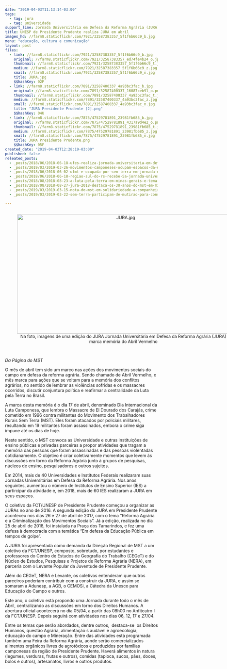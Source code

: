 ```yaml
---
date: "2019-04-03T11:13:14-03:00"
tags:
  - tag: jura
  - tag: universidade
support_line: Jornada Universitária em Defesa da Reforma Agrária (JURA) marca memória do Abril Vermelho
title: UNESP de Presidente Prudente realiza JURA em abril
images_hd: //farm8.staticflickr.com/7921/32587383357_5f1f6b66c9_b.jpg
menu: "educação, cultura e comunicação"
layout: post
files:
  - link: //farm8.staticflickr.com/7921/32587383357_5f1f6b66c9_b.jpg
    original: //farm8.staticflickr.com/7921/32587383357_ed74fe4b24_o.jpg
    thumbnail: //farm8.staticflickr.com/7921/32587383357_5f1f6b66c9_t.jpg
    medium: //farm8.staticflickr.com/7921/32587383357_5f1f6b66c9_z.jpg
    small: //farm8.staticflickr.com/7921/32587383357_5f1f6b66c9_n.jpg
    title: JURA.jpg
    $$hashKey: 02P
  - link: //farm8.staticflickr.com/7891/32587400337_4a93bc3fac_b.jpg
    original: //farm8.staticflickr.com/7891/32587400337_16087ceb91_o.png
    thumbnail: //farm8.staticflickr.com/7891/32587400337_4a93bc3fac_t.jpg
    medium: //farm8.staticflickr.com/7891/32587400337_4a93bc3fac_z.jpg
    small: //farm8.staticflickr.com/7891/32587400337_4a93bc3fac_n.jpg
    title: "JURA Presidente Prudente [2].png"
    $$hashKey: 04U
  - link: //farm8.staticflickr.com/7875/47529781891_23981fb685_b.jpg
    original: //farm8.staticflickr.com/7875/47529781891_4317a9d4e2_o.png
    thumbnail: //farm8.staticflickr.com/7875/47529781891_23981fb685_t.jpg
    medium: //farm8.staticflickr.com/7875/47529781891_23981fb685_z.jpg
    small: //farm8.staticflickr.com/7875/47529781891_23981fb685_n.jpg
    title: JURA Presidente Prudente.png
    $$hashKey: 05F
created_date: "2019-04-03T12:28:19-03:00"
published: false
releated_posts:
  - _posts/2018/06/2018-06-18-ufes-realiza-jornada-universitaria-em-defesa-da-reforma-agraria.md
  - _posts/2019/03/2019-03-26-movimentos-camponeses-ocupam-espacos-da-uffs-com-o-debate-da-reforma-agraria.md
  - _posts/2018/06/2018-06-02-ufmt-e-ocupada-por-sem-terra-em-jornada-universitaria.md
  - _posts/2018/06/2018-06-18-regiao-sul-do-rs-recebe-5a-jornada-universitaria-em-defesa-da-reforma-agraria.md
  - _posts/2018/08/2018-08-23-a-luta-pela-terra-em-minas-gerais-e-tema-de-jornada-universitaria.md
  - _posts/2018/08/2018-08-27-jura-2018-destaca-os-30-anos-do-mst-em-minas.md
  - _posts/2019/03/2019-03-15-nota-do-mst-em-solidariedade-a-companheira-valeria-reitora-da-ufal-e-sua-gestao.md
  - _posts/2019/03/2019-03-22-sem-terra-participam-de-mutirao-para-construcao-do-centro-de-referencia-socioambiental-na-ufal.md

---
```

<div style="text-align:center">
<figure class="image" style="display:inline-block"><img alt="JURA.jpg" height="394" src="//farm8.staticflickr.com/7921/32587383357_5f1f6b66c9_b.jpg" width="700" />
<figcaption>Na foto, imagens de uma edi&ccedil;&atilde;o do JURA Jornada Universit&aacute;ria em Defesa da Reforma Agr&aacute;ria (JURA) marca mem&oacute;ria do Abril Vermelho</figcaption>
</figure>
</div>

<p><br />
<em>Da P&aacute;gina do MST</em></p>

<p>O m&ecirc;s de abril tem sido um marco nas a&ccedil;&otilde;es dos movimentos sociais do campo em defesa da reforma agr&aacute;ria. Sendo chamado de Abril Vermelho, o m&ecirc;s marca para a&ccedil;&otilde;es que se voltam para a mem&oacute;ria dos conflitos agr&aacute;rios, no sentido de lembrar as viol&ecirc;ncias sofridas e os massacres ocorridos, discutir conjuntura pol&iacute;tica e reafirmar a centralidade da Luta pela Terra no Brasil.</p>

<p>A marca desta mem&oacute;ria &eacute; o dia 17 de abril, denominado Dia Internacional da Luta Camponesa, que lembra o Massacre de El Dourado dos Caraj&aacute;s, crime&nbsp; cometido em 1996 contra militantes do Movimento dos Trabalhadores Rurais Sem Terra (MST). Eles foram atacados por policiais militares, resultando em 19 militantes foram assassinados, embora o crime siga impune at&eacute; os dias de hoje.</p>

<p>Neste sentido, o MST convoca as Universidade e outras institui&ccedil;&otilde;es de ensino p&uacute;blicas e privadas parceiras a propor atividades que tragam a mem&oacute;ria das pessoas que foram assassinadas e das pessoas violentadas cotidianamente. O objetivo &eacute; criar coletivamente momentos que levem &agrave;s discuss&otilde;es em torno da Reforma Agr&aacute;ria junto &agrave; grupos de pesquisas, n&uacute;cleos de ensino, pesquisadores e outros sujeitos. &nbsp;</p>

<p>Em 2014, mais de 40 Universidades e Institutos Federais realizaram suas Jornadas Universit&aacute;rias em Defesa da Reforma Agr&aacute;ria. Nos anos seguintes, aumentou o n&uacute;mero de Institutos de Ensino Superior (IES) a partircipar da atividade e, em 2018, mais de 60 IES realizaram a JURA em seus espa&ccedil;os.</p>

<p>O coletivo da FCT/UNESP de Presidente Prudente come&ccedil;ou a organizar as JURAs no ano de 2016. A segunda edi&ccedil;&atilde;o do JURA em Presidente Prudente aconteceu nos dias 26 e 27 de abril de 2017, com o tema &ldquo;Reforma Agr&aacute;ria e a Criminaliza&ccedil;&atilde;o dos Movimentos Sociais&rdquo;. J&aacute; a edi&ccedil;&atilde;o, realizada no dia 25 de abril de 2018, foi instalada na Pra&ccedil;a dos Tamarindos, e fez uma defesa &agrave; democracia com a tem&aacute;tica &ldquo;Em defesa da Educa&ccedil;&atilde;o P&uacute;blica em tempos de golpe&rdquo;.</p>

<p>A JURA foi apresentada como demanda da Dire&ccedil;&atilde;o Regional de MST a um coletivo da FCT/UNESP, composto, sobretudo, por estudantes e professores do Centro de Estudos de Geografia do Trabalho (CEGeT) e do N&uacute;cleo de Estudos, Pesquisas e Projetos de Reforma Agr&aacute;ria (NERA), em parceria com o Levante Popular da Juventude de Presidente Prudente.</p>

<p>Al&eacute;m do CEGeT, NERA e Levante, os coletivos entenderam que outros parceiros poderiam contribuir com a construir da JURA, e assim se somaram a Adunesp, a AGB, o CEMOSi, a C&aacute;tedra da Unesco para Educa&ccedil;&atilde;o do Campo e outros.</p>

<p>Este ano, o coletivo est&aacute; propondo uma Jornada durante todo o m&ecirc;s de Abril, centralizando as discuss&otilde;es em torno dos Direitos Humanos. A abertura oficial acontecer&aacute; no dia 05/04, a partir das 08h00 no Anfiteatro I da FCT/UNESP. Depois seguir&aacute; com atividades nos dias 06, 12, 17 e 27/04.</p>

<p>Entre os temas que ser&atilde;o abordados, dentre outros,&nbsp; destaca-se&nbsp; os Direitos Humanos, quest&atilde;o Agr&aacute;ria, alimenta&ccedil;&atilde;o s aud&aacute;vel e agroecologia, educa&ccedil;&atilde;o do campo e Minera&ccedil;&atilde;o. Entre das atividades est&aacute; programada tamb&eacute;m uma Feira da Reforma Agr&aacute;ria, aonde ser&atilde;o comercializados alimentos org&acirc;nicos livres de agrot&oacute;xicos e produzidos por fam&iacute;lias camponesas da regi&atilde;o de Presidente Prudente. Haver&aacute; alimentos in natura (legumes, verduras, frutas e outros), comidas (tapioca, sucos, p&atilde;es, doces, bolos e outros), artesanatos, livros e outros produtos.</p>

<p>&nbsp;</p>
